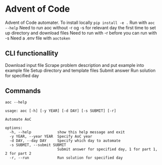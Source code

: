 # Advent of Code

Advent of Code automater.
To install locally `pip install -e .`
Run with `aoc --help`
Need to run aoc without -r og -s for relevant day the first time to set up directory and download files
Need to run with -r before you can run with -s
Need a .env file with `aoctoken`

## CLI functionallity

Download input file
Scrape problem description and put example into example file
Setup directory and template files
Submit answer
Run solution for specified day

## Commands

`aoc --help`

```
usage: aoc [-h] [-y YEAR] [-d DAY] [-s SUBMIT] [-r]

Automate AoC

options:
  -h, --help            show this help message and exit
  -y YEAR, --year YEAR  Specify AoC year
  -d DAY, --day DAY     Specify which day to automate
  -s SUBMIT, --submit SUBMIT
                        Submit answer for specified day, 1 for part 1, 2 for part 2
  -r, --run             Run solution for specified day
```
